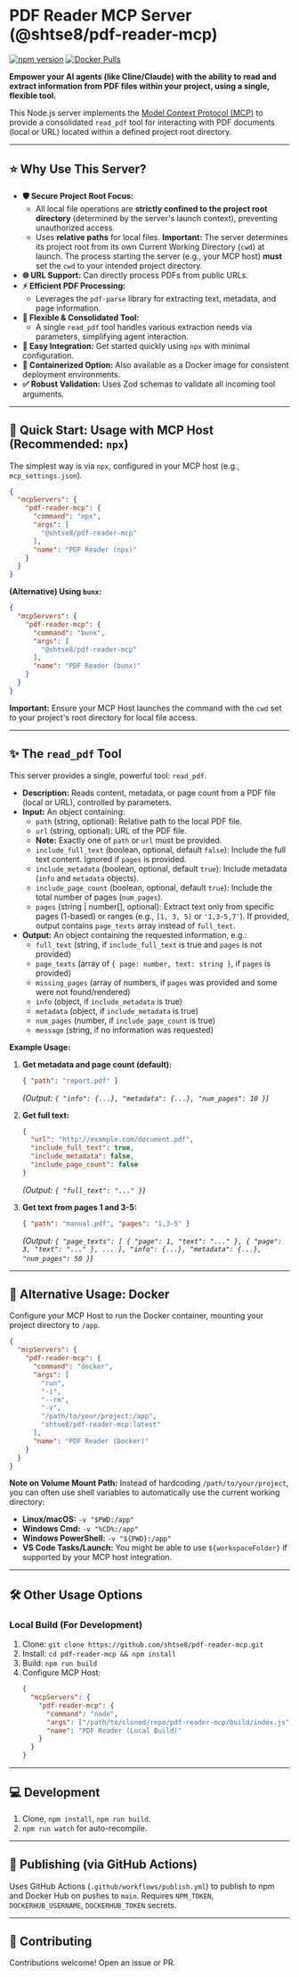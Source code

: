 # PDF Reader MCP Server (@shtse8/pdf-reader-mcp)

[![npm version](https://badge.fury.io/js/%40shtse8%2Fpdf-reader-mcp.svg)](https://badge.fury.io/js/%40shtse8%2Fpdf-reader-mcp)
[![Docker Pulls](https://img.shields.io/docker/pulls/shtse8/pdf-reader-mcp.svg)](https://hub.docker.com/r/shtse8/pdf-reader-mcp)

<!-- Add other badges like License, Build Status if applicable -->

**Empower your AI agents (like Cline/Claude) with the ability to read and
extract information from PDF files within your project, using a single, flexible
tool.**

This Node.js server implements the
[Model Context Protocol (MCP)](https://docs.modelcontextprotocol.com/) to
provide a consolidated `read_pdf` tool for interacting with PDF documents (local
or URL) located within a defined project root directory.

---

## ⭐ Why Use This Server?

- **🛡️ Secure Project Root Focus:**
  - All local file operations are **strictly confined to the project root
    directory** (determined by the server's launch context), preventing
    unauthorized access.
  - Uses **relative paths** for local files. **Important:** The server
    determines its project root from its own Current Working Directory (`cwd`)
    at launch. The process starting the server (e.g., your MCP host) **must**
    set the `cwd` to your intended project directory.
- **🌐 URL Support:** Can directly process PDFs from public URLs.
- **⚡ Efficient PDF Processing:**
  - Leverages the `pdf-parse` library for extracting text, metadata, and page
    information.
- **🔧 Flexible & Consolidated Tool:**
  - A single `read_pdf` tool handles various extraction needs via parameters,
    simplifying agent interaction.
- **🚀 Easy Integration:** Get started quickly using `npx` with minimal
  configuration.
- **🐳 Containerized Option:** Also available as a Docker image for consistent
  deployment environments.
- **✅ Robust Validation:** Uses Zod schemas to validate all incoming tool
  arguments.

---

## 🚀 Quick Start: Usage with MCP Host (Recommended: `npx`)

The simplest way is via `npx`, configured in your MCP host (e.g.,
`mcp_settings.json`).

```json
{
  "mcpServers": {
    "pdf-reader-mcp": {
      "command": "npx",
      "args": [
        "@shtse8/pdf-reader-mcp"
      ],
      "name": "PDF Reader (npx)"
    }
  }
}
```

**(Alternative) Using `bunx`:**

```json
{
  "mcpServers": {
    "pdf-reader-mcp": {
      "command": "bunx",
      "args": [
        "@shtse8/pdf-reader-mcp"
      ],
      "name": "PDF Reader (bunx)"
    }
  }
}
```

**Important:** Ensure your MCP Host launches the command with the `cwd` set to
your project's root directory for local file access.

---

## ✨ The `read_pdf` Tool

This server provides a single, powerful tool: `read_pdf`.

- **Description:** Reads content, metadata, or page count from a PDF file (local
  or URL), controlled by parameters.
- **Input:** An object containing:
  - `path` (string, optional): Relative path to the local PDF file.
  - `url` (string, optional): URL of the PDF file.
  - **Note:** Exactly one of `path` or `url` must be provided.
  - `include_full_text` (boolean, optional, default `false`): Include the full
    text content. Ignored if `pages` is provided.
  - `include_metadata` (boolean, optional, default `true`): Include metadata
    (`info` and `metadata` objects).
  - `include_page_count` (boolean, optional, default `true`): Include the total
    number of pages (`num_pages`).
  - `pages` (string | number[], optional): Extract text only from specific pages
    (1-based) or ranges (e.g., `[1, 3, 5]` or `'1,3-5,7'`). If provided, output
    contains `page_texts` array instead of `full_text`.
- **Output:** An object containing the requested information, e.g.:
  - `full_text` (string, if `include_full_text` is true and `pages` is not
    provided)
  - `page_texts` (array of `{ page: number, text: string }`, if `pages` is
    provided)
  - `missing_pages` (array of numbers, if `pages` was provided and some were not
    found/rendered)
  - `info` (object, if `include_metadata` is true)
  - `metadata` (object, if `include_metadata` is true)
  - `num_pages` (number, if `include_page_count` is true)
  - `message` (string, if no information was requested)

**Example Usage:**

1. **Get metadata and page count (default):**
   ```json
   { "path": "report.pdf" }
   ```
   _(Output: `{ "info": {...}, "metadata": {...}, "num_pages": 10 }`)_

2. **Get full text:**
   ```json
   {
     "url": "http://example.com/document.pdf",
     "include_full_text": true,
     "include_metadata": false,
     "include_page_count": false
   }
   ```
   _(Output: `{ "full_text": "..." }`)_

3. **Get text from pages 1 and 3-5:**
   ```json
   { "path": "manual.pdf", "pages": "1,3-5" }
   ```
   _(Output:
   `{ "page_texts": [ { "page": 1, "text": "..." }, { "page": 3, "text": "..." }, ... ], "info": {...}, "metadata": {...}, "num_pages": 50 }`)_

---

## 🐳 Alternative Usage: Docker

Configure your MCP Host to run the Docker container, mounting your project
directory to `/app`.

```json
{
  "mcpServers": {
    "pdf-reader-mcp": {
      "command": "docker",
      "args": [
        "run",
        "-i",
        "--rm",
        "-v",
        "/path/to/your/project:/app",
        "shtse8/pdf-reader-mcp:latest"
      ],
      "name": "PDF Reader (Docker)"
    }
  }
}
```

**Note on Volume Mount Path:** Instead of hardcoding `/path/to/your/project`,
you can often use shell variables to automatically use the current working
directory:

- **Linux/macOS:** `-v "$PWD:/app"`
- **Windows Cmd:** `-v "%CD%:/app"`
- **Windows PowerShell:** `-v "${PWD}:/app"`
- **VS Code Tasks/Launch:** You might be able to use `${workspaceFolder}` if
  supported by your MCP host integration.

---

## 🛠️ Other Usage Options

### Local Build (For Development)

1. Clone: `git clone https://github.com/shtse8/pdf-reader-mcp.git`
2. Install: `cd pdf-reader-mcp && npm install`
3. Build: `npm run build`
4. Configure MCP Host:
   ```json
   {
     "mcpServers": {
       "pdf-reader-mcp": {
         "command": "node",
         "args": ["/path/to/cloned/repo/pdf-reader-mcp/build/index.js"],
         "name": "PDF Reader (Local Build)"
       }
     }
   }
   ```

---

## 💻 Development

1. Clone, `npm install`, `npm run build`.
2. `npm run watch` for auto-recompile.

---

## 🚢 Publishing (via GitHub Actions)

Uses GitHub Actions (`.github/workflows/publish.yml`) to publish to npm and
Docker Hub on pushes to `main`. Requires `NPM_TOKEN`, `DOCKERHUB_USERNAME`,
`DOCKERHUB_TOKEN` secrets.

---

## 🙌 Contributing

Contributions welcome! Open an issue or PR.
